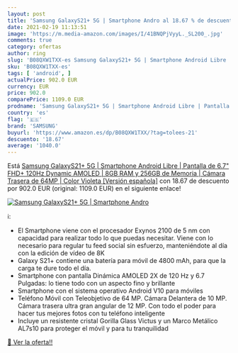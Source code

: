 ```yaml
---
layout: post
title: 'Samsung GalaxyS21+ 5G | Smartphone Andro al 18.67 % de descuento'
date: 2021-02-19 11:13:51
image: 'https://m.media-amazon.com/images/I/41BNQPjVyyL._SL200_.jpg'
comments: true
category: ofertas
author: ring
slug: 'B08QXW1TXX-es Samsung GalaxyS21+ 5G | Smartphone Android Libre |...'
sku: 'B08QXW1TXX-es'
tags: [ 'android', ]
actualPrice: 902.0 EUR
currency: EUR
price: 902.0
comparePrice: 1109.0 EUR
prodname: 'Samsung GalaxyS21+ 5G | Smartphone Android Libre | Pantalla de 6.7" FHD+ 120Hz Dynamic AMOLED | 8GB RAM y 256GB de Memoria | Cámara Trasera de 64MP | Color Violeta [Versión española]'
country: 'es'
flag: '🇪🇸'
brand: 'SAMSUNG'
buyurl: 'https://www.amazon.es/dp/B08QXW1TXX/?tag=tolees-21'
descuento: '18.67'
average: '1040.0'
---
```


Está [Samsung GalaxyS21+ 5G | Smartphone Android Libre | Pantalla de 6.7" FHD+ 120Hz Dynamic AMOLED | 8GB RAM y 256GB de Memoria | Cámara Trasera de 64MP | Color Violeta [Versión española]](https://www.amazon.es/dp/B08QXW1TXX/?tag=tolees-21) con 18.67 de descuento por 902.0 EUR (original: 1109.0 EUR) en el siguiente enlace!

[![Samsung GalaxyS21+ 5G | Smartphone Andro](https://m.media-amazon.com/images/I/41BNQPjVyyL._SL200_.jpg)](https://www.amazon.es/dp/B08QXW1TXX/?tag=tolees-21)

ℹ️:

- El Smartphone viene con el procesador Exynos 2100 de 5 nm con capacidad para realizar todo lo que puedas necesitar. Viene con lo necesario para regular tu feed social sin esfuerzo, manteniéndote al día con la edición de vídeo de 8K
- Galaxy S21+ contiene una batería para móvil de 4800 mAh, para que la carga te dure todo el día.
- Smartphone con pantalla Dinámica AMOLED 2X de 120 Hz y 6.7 Pulgadas: lo tiene todo con un aspecto fino y brillante
- Smartphone con el sistema operativo Android V10 para móviles
- Teléfono Móvil con Teleobjetivo de 64 MP. Cámara Delantera de 10 MP. Cámara trasera ultra gran angular de 12 MP. Con todo el poder para hacer tus mejores fotos con tu teléfono inteligente
- Incluye un resistente cristal Gorilla Glass Victus y un Marco Metálico AL7s10 para proteger el móvil y para tu tranquilidad

[🛒 Ver la oferta!!](https://www.amazon.es/dp/B08QXW1TXX/?tag=tolees-21)
